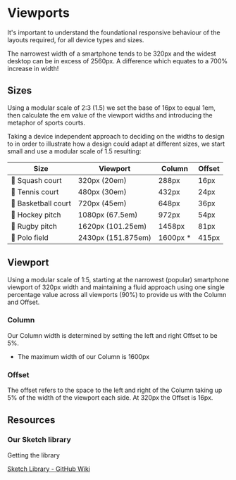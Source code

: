 # Viewports

It's important to understand the foundational responsive behaviour of the layouts required, for all device types and sizes.

The narrowest width of a smartphone tends to be 320px and the widest desktop can be in excess of 2560px. A difference which equates to a 700% increase in width!

## Sizes

Using a modular scale of 2:3 (1.5) we set the base of 16px to equal 1em, then calculate the em value of the viewport widths and introducing the metaphor of sports courts.

Taking a device independent approach to deciding on the widths to design to in order to illustrate how a design could adapt at different sizes, we start small and use a modular scale of 1.5 resulting:

| Size                 | Viewport           | Column   | Offset |
| -------------------- | ------------------ | -------- | ------ |
| 🔵 Squash court      | 320px (20em)       | 288px    | 16px   |
| 🎾 Tennis court      | 480px (30em)       | 432px    | 24px   |
| 🏀 Basketball court  | 720px (45em)       | 648px    | 36px   |
| 🏑 Hockey pitch      | 1080px (67.5em)    | 972px    | 54px   |
| 🏉 Rugby pitch       | 1620px (101.25em)  | 1458px   | 81px   |
| 👕 Polo field        | 2430px (151.875em) | 1600px * | 415px  |

## Viewport

Using a modular scale of 1:5, starting at the narrowest (popular) smartphone viewport of 320px width and maintaining a fluid approach using one single percentage value across all viewports (90%) to provide us with the Column and Offset.

### Column

Our Column width is determined by setting the left and right Offset to be 5%.
* The maximum width of our Column is 1600px

### Offset

The offset refers to the space to the left and right of the Column taking up 5% of the width of the viewport each side. At 320px the Offset is 16px.

## Resources

### Our Sketch library

Getting the library

[Sketch Library - GitHub Wiki](https://github.com/ConnectedHomes/centrica-ux/wiki)
